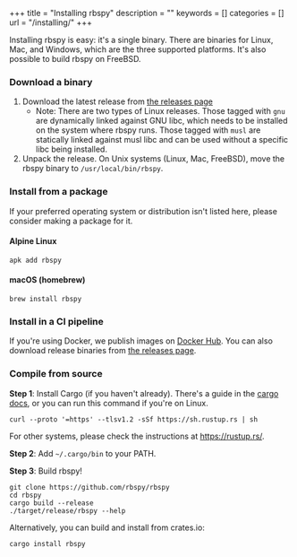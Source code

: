 +++
title = "Installing rbspy"
description = ""
keywords = []
categories = []
url = "/installing/"
+++

Installing rbspy is easy: it's a single binary. There are binaries for Linux, Mac, and Windows, which are the three supported platforms. It's also possible to build rbspy on FreeBSD.

### Download a binary

1. Download the latest release from [the releases page](https://github.com/rbspy/rbspy/releases)
    - Note: There are two types of Linux releases. Those tagged with `gnu` are dynamically linked against GNU libc, which needs to be installed on the system where rbspy runs. Those tagged with `musl` are statically linked against musl libc and can be used without a specific libc being installed.
2. Unpack the release. On Unix systems (Linux, Mac, FreeBSD), move the rbspy binary to `/usr/local/bin/rbspy`.

### Install from a package

If your preferred operating system or distribution isn't listed here, please consider making a package for it.

#### Alpine Linux

`apk add rbspy`

#### macOS (homebrew)

`brew install rbspy`

### Install in a CI pipeline

If you're using Docker, we publish images on [Docker Hub](https://hub.docker.com/r/rbspy/rbspy/tags). You can also download release binaries from [the releases page](https://github.com/rbspy/rbspy/releases).

### Compile from source

**Step 1**: Install Cargo (if you haven't already). There's a guide in the [cargo docs](https://doc.rust-lang.org/cargo/getting-started/installation.html), or you can run this command if you're on Linux.

```
curl --proto '=https' --tlsv1.2 -sSf https://sh.rustup.rs | sh
```

For other systems, please check the instructions at https://rustup.rs/.

**Step 2**: Add `~/.cargo/bin` to your PATH.

**Step 3**: Build rbspy!

```
git clone https://github.com/rbspy/rbspy
cd rbspy
cargo build --release
./target/release/rbspy --help
```

Alternatively, you can build and install from crates.io:

```
cargo install rbspy
```